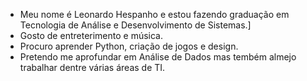 - Meu nome é Leonardo Hespanho e estou fazendo graduação em Tecnologia de Análise e Desenvolvimento de Sistemas.]
- Gosto de entreterimento e música.
- Procuro aprender Python, criação de jogos e design.
- Pretendo me aprofundar em Análise de Dados mas tembém almejo trabalhar dentre várias áreas de TI.
